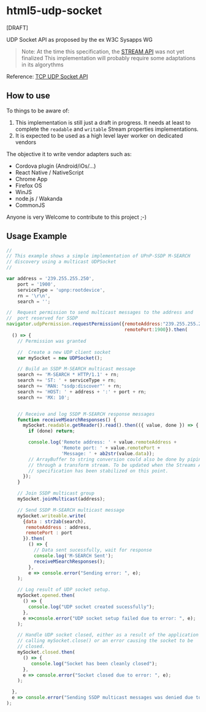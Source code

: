 # html5-udp-socket

[DRAFT]

UDP Socket API as proposed by the ex W3C Sysapps WG

> Note: At the time this specification, the [STREAM API](https://streams.spec.whatwg.org) was not yet finalized
> This implementation will probably require some adaptations in its algorythms

Reference: [TCP UDP Socket API](https://www.w3.org/TR/tcp-udp-sockets/)

## How to use

To things to be aware of:

1. This implementation is still just a draft in progress. It needs at least to complete the `readable` and `writable` Stream properties implementations.
2. It is expected to be used as a high level layer worker on dedicated vendors
 
The objective it to write vendor adapters such as:

* Cordova plugin (Android/iOs/...)
* React Native /  NativeScript 
* Chrome App
* Firefox OS
* WinJS
* node.js / Wakanda
* CommonJS

Anyone is very Welcome to contribute to this project ;-)

## Usage Example

```javascript
//
// This example shows a simple implementation of UPnP-SSDP M-SEARCH
// discovery using a multicast UDPSocket
//

var address = '239.255.255.250',
    port = '1900',
    serviceType = 'upnp:rootdevice',
    rn = '\r\n',
    search = '';

//  Request permission to send multicast messages to the address and
//  port reserved for SSDP
navigator.udpPermission.requestPermission({remoteAddress:"239.255.255.250",
                                           remotePort:1900}).then(
  () => {
    // Permission was granted

    //  Create a new UDP client socket
    var mySocket = new UDPSocket();

    // Build an SSDP M-SEARCH multicast message
    search += 'M-SEARCH * HTTP/1.1' + rn;
    search += 'ST: ' + serviceType + rn;
    search += 'MAN: "ssdp:discover"' + rn;
    search += 'HOST: ' + address + ':' + port + rn;
    search += 'MX: 10';


    // Receive and log SSDP M-SEARCH response messages
    function receiveMSearchResponses() {
      mySocket.readable.getReader().read().then(({ value, done }) => {
        if (done) return;

        console.log('Remote address: ' + value.remoteAddress +
                    'Remote port: ' + value.remotePort +
                    'Message: ' + ab2str(value.data));
        // ArrayBuffer to string conversion could also be done by piping
        // through a transform stream. To be updated when the Streams API
        // specification has been stabilized on this point.
      });
    }

    // Join SSDP multicast group
    mySocket.joinMulticast(address);

    // Send SSDP M-SEARCH multicast message
    mySocket.writeable.write(
      {data : str2ab(search),
       remoteAddress : address,
       remotePort : port
      }).then(
        () => {
          // Data sent sucessfully, wait for response
          console.log('M-SEARCH Sent');
          receiveMSearchResponses();
        },
        e => console.error("Sending error: ", e);
    );

    // Log result of UDP socket setup.
    mySocket.opened.then(
      () => {
        console.log("UDP socket created sucessfully");
      },
      e =>console.error("UDP socket setup failed due to error: ", e);
    );

    // Handle UDP socket closed, either as a result of the application
    // calling mySocket.close() or an error causing the socket to be
    // closed.
    mySocket.closed.then(
      () => {
         console.log("Socket has been cleanly closed");
      },
      e => console.error("Socket closed due to error: ", e);
    );

  },
  e => console.error("Sending SSDP multicast messages was denied due to error: ", e);
);

```


